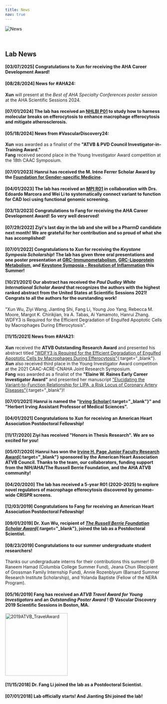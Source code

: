 ```yaml
---
title: News
nav: true
---
```

<div> 
  <img src="{{ '/images/News.gif' | absolute_url }}" alt="News">
</div>  

&nbsp;

     
## **Lab News**

#### **[03/07/2025]** Congratulations to Xun for receiving **the AHA Career Development Award**! 

#### **[08/28/2024]** News for #AHA24:
**Xun** will present at the _Best of AHA Specialty Conferences poster session_ at the AHA Scientific Sessions 2024.

#### **[07/01/2024]** The lab has received an [NHLBI P01](https://reporter.nih.gov/search/K2fNMZHVak-41arV2rBvdA/project-details/10849324) to study how to harness molecular breaks on efferocytosis to enhance macrophage efferocytosis and mitigate atherosclerosis.    

#### **[05/18/2024]** News from #VascularDiscovery24: 
**Xun** was awarded as a finalist of the **"ATVB & PVD Council Investigator-in-Training Award."**     
**Fang** received second place in the Young Investigator Award competition at the 18th CAAC Symposium.   

#### **[07/01/2023]** Hanrui has received the M. Iréne Ferrer Scholar Award by the [Foundation for Gender-specific Medicine](https://gendermed.org/).

#### **[04/01/2023]** The lab has received an [MPI R01](https://reporter.nih.gov/search/zQE0vAern0yY4dtpLdbNag/project-details/10639274) in collaboration with Drs. Edoardo Marcora and Wei Li to systematically connect variant to function for CAD loci using functional genomic screening. 

#### **[03/13/2023]** Congratulations to Fang for receiving the AHA Career Development Award! So very well deserved!

#### **[07/29/2022]** Ziyi's last day in the lab and she will be a PharmD candidate next month! We are grateful for her contribution and so proud of what she has accomplished!

#### **[07/01/2022]** Congratulations to Xun for receiving the _Keystone Symposia Scholarship_! The lab has given **three** oral presentations and **one** poster presentation at [GRC-Immunometabolism](https://www.grc.org/immunometabolism-in-health-and-disease-conference/2022/), [GRC-Lipoprotein Metabolism](https://www.grc.org/lipoprotein-metabolism-conference/2022/), and [Keystone Symposia - Resolution of Inflammation](https://www.keystonesymposia.org/conferences/conference-listing/meeting?eventid=6846) this Summer!

#### **[10/21/2021]** Our abstract has received the **_Paul Dudley White International Scholar Award_** that recognizes the authors with the highest ranked abstract from the United States at Scientific Sessions 2021! Congrats to all the authors for the ourstanding work!   

"Xun Wu, Ziyi Wang, Jianting Shi, Fang Li, Young Joo Yang, Rebecca M. Moore, Margot K. Chirikjian, Ira A. Tabas, Ai Yamamoto, Hanrui Zhang. 
WDFY3 is Required for the Efficient Degradation of Engulfed Apoptotic Cells by Macrophages During Efferocytosis".     

#### **[11/15/2021]** News from #AHA21: 
**Xun** received the **ATVB Outstanding Research Award** and presented his abstract titled ["WDFY3 is Required for the Efficient Degradation of Engulfed Apoptotic Cells by Macrophages During Efferocytosis"](https://www.ahajournals.org/doi/abs/10.1161/circ.144.suppl_1.11646){:target="_blank"}. **Xun** also received third place in the Young Investigator Award competition at the 2021 CAAC-ACRE-CNAHA Joint Research Symposium.    
**Fang** was awarded as a finalist of the **"Elaine W. Raines Early Career Investigator Award"** and presented her manuscript ["Elucidating the Variant-to-Function Relationship for LIPA, a Risk Locus of Coronary Artery Diseases"](https://www.ahajournals.org/doi/10.1161/circ.144.suppl_1.10865){:target="_blank"}!    

#### **[07/01/2021]** Hanrui is named the "[Irving Scholar](https://www.irvinginstitute.columbia.edu/news/announcing-2021-2024-irving-scholars){:target="_blank"}" and "Herbert Irving Assistant Professor of Medical Sciences".
#### **[04/01/2021]** Congratulations to Xun for receiving an **American Heart Association Postdoctoral Fellowship**!      
#### **[11/17/2020]** Ziyi has received **"Honors in Thesis Research"**. We are so excited for you!    
#### **[05/07/2020]** **Hanrui has won the [Irvine H. Page Junior Faculty Research Award](https://professional.heart.org/en/partners/awards-and-lectures/early-career-awards/irvine-h-page-junior-faculty-research-award){:target="_blank"}** sponsored by the American Heart Association ATVB Council. Thanks to the team, our collaborators, funding support from the NIH/AHA/The Russell Berrie Foundation, and the AHA ATVB community!     

#### **[04/20/2020]** The lab has received a 5-year R01 (2020-2025) to explore novel regulators of macrophage efferocytosis discovered by genome-wide CRISPR screens.        

#### **[12/03/2019]** Congratulations to Fang for receiving an **American Heart Association Postdoctoral Fellowship**!         
#### **[09/01/2019]** Dr. Xun Wu, recipient of [_The Russell Berrie Foundation Scholar Award_](https://www.nbdiabetes.org/frontiers){:target="_blank"}, joined the lab as a Postdoctoral Scientist.        
#### **[08/23/2019]** Congratulations to our summer undergraduate student researchers!       

Thanks our undergraduate interns for their contributions this summer! @ Raneem Hamad (Columbia College Summer Fund), Jeana Chun (Recipient of Grossman Family Internship Fund), Annie Rozenblyum (Barnard Summer Research Institute Scholarship), and Yolanda Baptiste (Fellow of the NERA Program).      
#### **[05/16/2019]** Fang has received an **_ATVB Travel Award for Young Investigators_ and an _Outstanding Poster Award_ !** @ Vascular Discovery 2019 Scientific Sessions in Boston, MA.             
<img src="{{ '/images/2019ATVB_TravelAward.jpg' | absolute_url }}" alt="2019ATVB_TravelAward" width="200">
    
#### **[11/15/2018]** Dr. Fang Li joined the lab as a Postdoctoral Scientist.           
#### **[07/01/2018]** Lab officially starts! And Jianting Shi joined the lab!       
